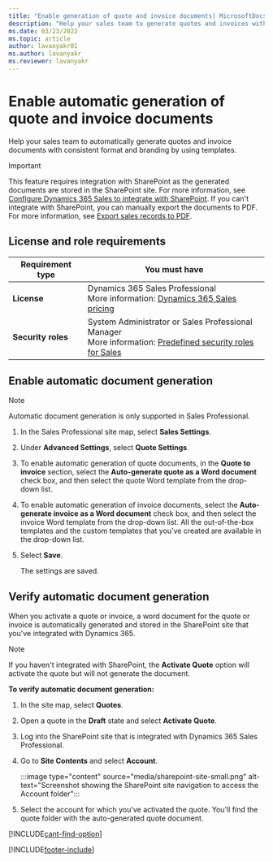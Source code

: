 ```yaml
---
title: "Enable generation of quote and invoice documents| MicrosoftDocs"
description: "Help your sales team to generate quotes and invoices with consistent format and branding by using templates."
ms.date: 03/23/2022
ms.topic: article
author: lavanyakr01
ms.author: lavanyakr
ms.reviewer: lavanyakr
---
```


# Enable automatic generation of quote and invoice documents

Help your sales team to automatically generate quotes and invoice documents with consistent format and branding by using templates.

> [!IMPORTANT]
> This feature requires integration with SharePoint as the generated documents are stored in the SharePoint site. For more information, see [Configure Dynamics 365 Sales to integrate with SharePoint](connect-with-sharepoint.md). If you can't integrate with SharePoint, you can manually export the documents to PDF. For more information, see [Export sales records to PDF](create-quote-pdf.md).

## License and role requirements
| Requirement type | You must have |  
|-----------------------|---------|
| **License** | Dynamics 365 Sales Professional <br>More information: [Dynamics 365 Sales pricing](https://dynamics.microsoft.com/sales/pricing/) |
| **Security roles** | System Administrator or Sales Professional Manager <br>  More information: [Predefined security roles for Sales](security-roles-for-sales.md)|


## Enable automatic document generation

> [!NOTE]
> Automatic document generation is only supported in Sales Professional.

1.  In the Sales Professional site map, select **Sales Settings**.

3.  Under **Advanced Settings**, select **Quote Settings**.

4.  To enable automatic generation of quote documents, in the **Quote to invoice** section, select the **Auto-generate quote as a Word document** check box, and then select the quote Word template from the drop-down list.

5.  To enable automatic generation of invoice documents, select the **Auto-generate invoice as a Word document** check box, and then select the invoice Word template from the drop-down list. All the out-of-the-box templates and the custom templates that you’ve created are available in the drop-down list.

6.  Select **Save**.
    
    The settings are saved. 

## Verify automatic document generation

When you activate a quote or invoice, a word document for the quote or invoice is automatically generated and stored in the SharePoint site that you've integrated with Dynamics 365. 

> [!NOTE]
> If you haven't integrated with SharePoint, the **Activate Quote** option will activate the quote but will not generate the document.

**To verify automatic document generation:**

1. In the site map, select **Quotes**. 
1. Open a quote in the **Draft** state and select **Activate Quote**.
1. Log into the SharePoint site that is integrated with Dynamics 365 Sales Professional.
1. Go to **Site Contents** and select **Account**.

    :::image type="content" source="media/sharepoint-site-small.png" alt-text="Screenshot showing the SharePoint site navigation to access the Account folder":::
    
1. Select the account for which you've activated the quote.
    You'll find the quote folder with the auto-generated quote document.


[!INCLUDE[cant-find-option](../includes/cant-find-option.md)] 


[!INCLUDE[footer-include](../includes/footer-banner.md)]


